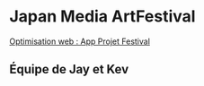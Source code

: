 # Japan Media ArtFestival

[Optimisation web : App Projet Festival](https://tim-montmorency.com/timdoc/582-424MO/projet-app-festival-art-numerique/)

## Équipe de Jay et Kev
